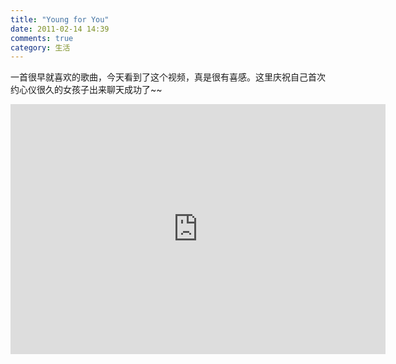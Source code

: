 ```yaml
---
title: "Young for You"
date: 2011-02-14 14:39
comments: true
category: 生活
---
```


一首很早就喜欢的歌曲，今天看到了这个视频，真是很有喜感。这里庆祝自己首次约心仪很久的女孩子出来聊天成功了~~

<!-- more -->

<iframe width=600 height=400 src='http://player.youku.com/embed/XMzA5NTIxNzI=' frameborder=0 'allowfullscreen'></iframe>